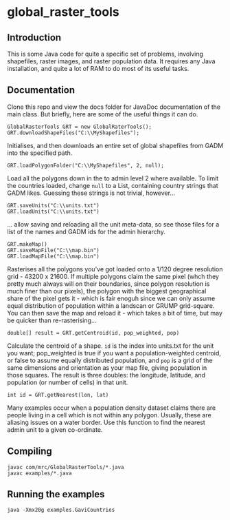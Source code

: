 # global_raster_tools

## Introduction

This is some Java code for quite a specific set of problems, involving shapefiles, raster images, and raster population data.
It requires any Java installation, and quite a lot of RAM to do most of its useful tasks.

## Documentation

Clone this repo and view the docs folder for JavaDoc documentation of the main class. But briefly, here are some of the useful things
it can do.


```
GlobalRasterTools GRT = new GlobalRaterTools();
GRT.downloadShapeFiles("C:\\MyShapefiles");
```
Initialises, and then downloads an entire set of global shapefiles from GADM into the specified path.

```
GRT.loadPolygonFolder("C:\\MyShapefiles", 2, null);
```
Load all the polygons down in the to admin level 2 where available. To limit the countries loaded, change ```null``` to a 
List<String>, containing country strings that GADM likes. Guessing these strings is not trivial, however...

```
GRT.saveUnits("C:\\units.txt")
GRT.loadUnits("C:\\units.txt")
```
... allow saving and reloading all the unit meta-data, so see those files for a list of the names and GADM ids for the admin hierarchy.

```
GRT.makeMap()
GRT.saveMapFile("C:\\map.bin")
GRT.loadMapFile("C:\\map.bin")
```
Rasterises all the polygons you've got loaded onto a 1/120 degree resolution grid - 43200 x 21600. If multiple polygons claim the
same pixel (whch they pretty much always will on their boundaries, since polygon resolution is much finer than our pixels), the
polygon with the biggest geographical share of the pixel gets it - which is fair enoguh since we can only assume equal distribution
of population within a landscan or GRUMP grid-square. You can then save the map and reload it - which takes a bit of time, but may
be quicker than re-rasterising...

```
double[] result = GRT.getCentroid(id, pop_weighted, pop)
```
Calculate the centroid of a shape. ```id``` is the index into units.txt for the unit you want; pop_weighted is true if you want
a population-weighted centroid, or false to assume equally distributed population, and ```pop``` is a grid of the same dimensions
and orientation as your map file, giving population in those squares. The result is three doubles: the longitude, latitude, and
population (or number of cells) in that unit.

```
int id = GRT.getNearest(lon, lat)
```
Many examples occur when a population density dataset claims there are people living in a cell which is not within any polygon.
Usually, these are aliasing issues on a water border. Use this function to find the nearest admin unit to a given co-ordinate.

## Compiling

```
javac com/mrc/GlobalRasterTools/*.java
javac examples/*.java

```

## Running the examples

```
java -Xmx20g examples.GaviCountries
```

